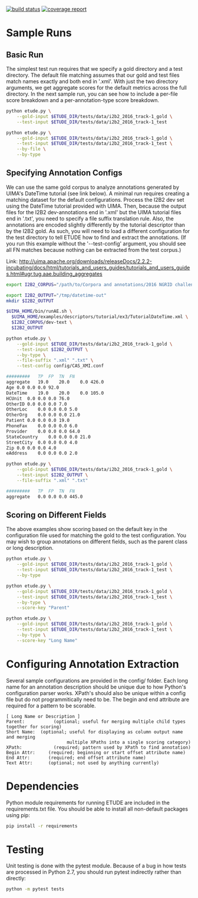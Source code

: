 [![build status](https://git.musc.edu/tbic/etude/badges/master/build.svg)](https://git.musc.edu/tbic/etude/commits/master) 
[![coverage report](https://git.musc.edu/tbic/etude/badges/master/coverage.svg)](https://git.musc.edu/tbic/etude/commits/master)

Sample Runs
=========

Basic Run
--------

The simplest test run requires that we specify a gold directory and a
test directory.  The default file matching assumes that our gold and
test files match names exactly and both end in '.xml'.  With just the
two directory arguments, we get aggregate scores for the default
metrics across the full directory.  In the next sample run, you can
see how to include a per-file score breakdown and a
per-annotation-type score breakdown.

```bash
python etude.py \
    --gold-input $ETUDE_DIR/tests/data/i2b2_2016_track-1_gold \
    --test-input $ETUDE_DIR/tests/data/i2b2_2016_track-1_test

python etude.py \
    --gold-input $ETUDE_DIR/tests/data/i2b2_2016_track-1_gold \
    --test-input $ETUDE_DIR/tests/data/i2b2_2016_track-1_test \
	--by-file \
	--by-type

```


Specifying Annotation Configs
--------------------------

We can use the same gold corpus to analyze annotations generated by
UIMA's DateTime tutorial (see link below). A minimal run requires
creating a matching dataset for the default configurations. Process
the I2B2 dev set using the DateTime tutorial provided with UIMA. Then,
because the output files for the I2B2 dev-annotations end in '.xml'
but the UIMA tutorial files end in '.txt', you need to specify a file
suffix translation rule. Also, the annotations are encoded slightly
differently by the tutorial descriptor than by the I2B2 gold.  As
such, you will need to load a different configuration for the test
directory to tell ETUDE how to find and extract the annotations.  (If
you run this example without the '--test-config' argument, you should
see all FN matches because nothing can be extracted from the test corpus.)

Link:  http://uima.apache.org/downloads/releaseDocs/2.2.2-incubating/docs/html/tutorials_and_users_guides/tutorials_and_users_guides.html#ugr.tug.aae.building_aggregates

```bash
export I2B2_CORPUS="/path/to/Corpora and annotations/2016 NGRID challenge (deid)/2016_track_1-deidentification"

export I2B2_OUTPUT="/tmp/datetime-out"
mkdir $I2B2_OUTPUT

$UIMA_HOME/bin/runAE.sh \
  $UIMA_HOME/examples/descriptors/tutorial/ex3/TutorialDateTime.xml \
  $I2B2_CORPUS/dev-text \
  $I2B2_OUTPUT

python etude.py \
    --gold-input $ETUDE_DIR/tests/data/i2b2_2016_track-1_gold \
    --test-input $I2B2_OUTPUT \
	--by-type \
	--file-suffix ".xml" ".txt" \
	--test-config config/CAS_XMI.conf

#########	TP	FP	TN	FN
aggregate	19.0	20.0	0.0	426.0
Age	0.0	0.0	0.0	92.0
DateTime	19.0	20.0	0.0	105.0
HCUnit	0.0	0.0	0.0	76.0
OtherID	0.0	0.0	0.0	7.0
OtherLoc	0.0	0.0	0.0	5.0
OtherOrg	0.0	0.0	0.0	21.0
Patient	0.0	0.0	0.0	19.0
PhoneFax	0.0	0.0	0.0	6.0
Provider	0.0	0.0	0.0	64.0
StateCountry	0.0	0.0	0.0	21.0
StreetCity	0.0	0.0	0.0	4.0
Zip	0.0	0.0	0.0	4.0
eAddress	0.0	0.0	0.0	2.0

python etude.py \
    --gold-input $ETUDE_DIR/tests/data/i2b2_2016_track-1_gold \
    --test-input $I2B2_OUTPUT \
	--file-suffix ".xml" ".txt"

#########	TP	FP	TN	FN
aggregate	0.0	0.0	0.0	445.0

```

Scoring on Different Fields
-----------------------

The above examples show scoring based on the default key in the
configuration file used for matching the gold to the test
configuration.  You may wish to group annotations on different fields,
such as the parent class or long description.

```bash
python etude.py \
    --gold-input $ETUDE_DIR/tests/data/i2b2_2016_track-1_gold \
    --test-input $ETUDE_DIR/tests/data/i2b2_2016_track-1_test \
	--by-type

python etude.py \
    --gold-input $ETUDE_DIR/tests/data/i2b2_2016_track-1_gold \
    --test-input $ETUDE_DIR/tests/data/i2b2_2016_track-1_test \
	--by-type \
	--score-key "Parent"

python etude.py \
    --gold-input $ETUDE_DIR/tests/data/i2b2_2016_track-1_gold \
    --test-input $ETUDE_DIR/tests/data/i2b2_2016_track-1_test \
	--by-type \
	--score-key "Long Name"

```

Configuring Annotation Extraction
========================

Several sample configurations are provided in the config/ folder.
Each long name for an annotation description should be unique due to how Python's configuration parser works.
XPath's should also be unique within a config file but do not programmitically need to be.
The begin and end attribute are required for a pattern to be scorable.

```
[ Long Name or Description ]
Parent:           (optional; useful for merging multiple child types together for scoring)
Short Name:  (optional; useful for displaying as column output name and merging
                       multiple XPaths into a single scoring category)
XPath:            (required; pattern used by XPath to find annotation)
Begin Attr:     (required; beginning or start offset attribute name)
End Attr:       (required; end offset attribute name)
Text Attr:      (optional; not used by anything currently)
```

Dependencies
==========

Python module requirements for running ETUDE are included in the requirements.txt file.
You should be able to install all non-default packages using pip:

```bash
pip install -r requirements
```

Testing
=====

Unit testing is done with the pytest module.
Because of a bug in how tests are processed in Python 2.7, you should run pytest indirectly rather than directly:

```bash
python -m pytest tests
```
